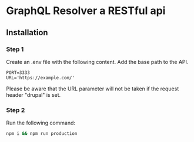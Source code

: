 # GraphQL Resolver a RESTful api

## Installation

### Step 1

Create an .env file with the following content. Add the base path to the API.

```.env 
PORT=3333
URL='https://example.com/'
```

Please be aware that the URL parameter will not be taken if the request header "drupal" is set.

### Step 2

Run the following command:

```bash 
npm i && npm run production
```

